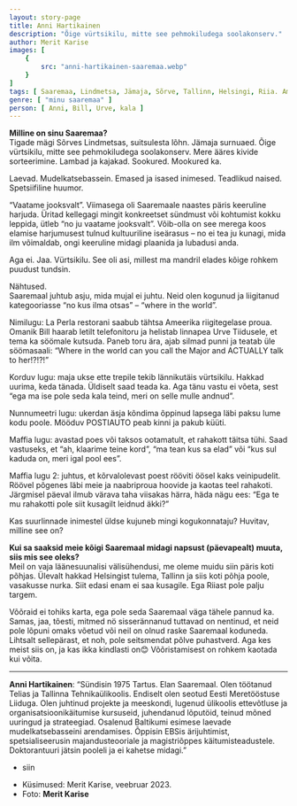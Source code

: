```yaml
---
layout: story-page
title: Anni Hartikainen
description: "Õige vürtsikilu, mitte see pehmokiludega soolakonserv."
author: Merit Karise
images: [
    {
        src: "anni-hartikainen-saaremaa.webp"
    }
]
tags: [ Saaremaa, Lindmetsa, Jämaja, Sõrve, Tallinn, Helsingi, Riia. Ameerika]
genre: [ "minu saaremaa" ]
person: [ Anni, Bill, Urve, kala ]
---
```


<!-- # {{$doc.title}} -->

**Milline on sinu Saaremaa?** \
Tigade mägi Sõrves Lindmetsas, suitsulesta lõhn. Jämaja surnuaed. Õige vürtsikilu, mitte see pehmokiludega soolakonserv. Mere ääres kivide sorteerimine. Lambad ja kajakad. Sookured. Mookured ka.

Laevad. Mudelkatsebassein. Emased ja isased inimesed. Teadlikud naised. Spetsiifiline huumor.

“Vaatame jooksvalt”. Viimasega oli Saaremaale naastes päris keeruline harjuda. Üritad kellegagi mingit konkreetset sündmust või kohtumist kokku leppida, ütleb “no ju vaatame jooksvalt”. Võib-olla on see merega koos elamise harjumusest tulnud kultuuriline iseärasus – no ei tea ju kunagi, mida ilm võimaldab, ongi keeruline midagi plaanida ja lubadusi anda.

Aga ei. Jaa. Vürtsikilu. See oli asi, millest ma mandril elades kõige rohkem puudust tundsin.

Nähtused. \
Saaremaal juhtub asju, mida mujal ei juhtu. Neid olen kogunud ja liigitanud kategooriasse “no kus ilma otsas” – “where in the world”.

Nimilugu: La Perla restorani saabub tähtsa Ameerika riigitegelase proua. Omanik Bill haarab letilt telefonitoru ja helistab linnapea Urve Tiidusele, et tema ka söömale kutsuda. Paneb toru ära, ajab silmad punni ja teatab üle söömasaali: “Where in the world can you call the Major and ACTUALLY talk to her!?!?!”

Korduv lugu: maja ukse ette trepile tekib lännikutäis vürtsikilu. Hakkad uurima, keda tänada. Üldiselt saad teada ka. Aga tänu vastu ei võeta, sest “ega ma ise pole seda kala teind, meri on selle mulle andnud”.

Nunnumeetri lugu: ukerdan äsja kõndima õppinud lapsega läbi paksu lume kodu poole. Mööduv POSTIAUTO peab kinni ja pakub küüti.

Maffia lugu: avastad poes või taksos ootamatult, et rahakott täitsa tühi. Saad vastuseks, et “ah, klaarime teine kord”, “ma tean kus sa elad” või “kus sul kaduda on, meri igal pool ees”.

Maffia lugu 2: juhtus, et kõrvalolevast poest rööviti öösel kaks veinipudelit. Röövel põgenes läbi meie ja naabriproua hoovide ja kaotas teel rahakoti. Järgmisel päeval ilmub värava taha viisakas härra, häda nägu ees: “Ega te mu rahakotti pole siit kusagilt leidnud äkki?”

Kas suurlinnade inimestel üldse kujuneb mingi kogukonnataju? Huvitav, milline see on?

**Kui sa saaksid meie kõigi Saaremaal midagi napsust (päevapealt) muuta, siis mis see oleks?** \
Meil on vaja läänesuunalisi välisühendusi, me oleme muidu siin päris koti põhjas. Ülevalt hakkad Helsingist tulema, Tallinn ja siis koti põhja poole, vasakusse nurka. Siit edasi enam ei saa kusagile. Ega Riiast pole palju targem.

Võõraid ei tohiks karta, ega pole seda Saaremaal väga tähele pannud ka. Samas, jaa, tõesti, mitmed nö sisserännanud tuttavad on nentinud, et neid pole lõpuni omaks võetud või neil on olnud raske Saaremaal koduneda. Lihtsalt sellepärast, et noh, pole seitsmendat põlve puhastverd.  Aga kes meist siis on, ja kas ikka kindlasti on😊 Võõristamisest on rohkem kaotada kui võita.

* * *

**Anni Hartikainen**: “Sündisin 1975 Tartus. Elan Saaremaal. Olen töötanud Telias ja Tallinna Tehnikaülikoolis. Endiselt olen seotud Eesti Meretööstuse Liiduga. Olen juhtinud projekte ja meeskondi, lugenud ülikoolis ettevõtluse ja organisatsioonikäitumise kursuseid, juhendanud lõputöid, teinud mõned uuringud ja strateegiad. Osalenud Baltikumi esimese laevade mudelkatsebasseini arendamises. Õppisin EBSis ärijuhtimist, spetsialiseerusin majandusteooriale ja magistriõppes käitumisteadustele. Doktorantuuri jätsin pooleli ja ei kahetse midagi.”


<story-author :author="author"></story-author>

<details-wrapper summary="Mis mõtted tekkisid?">

- siin

</details-wrapper>

<details-wrapper summary="Allikad" class="text-sm" icon="icon-park-outline:document-folder">

- Küsimused: Merit Karise, veebruar 2023.
- Foto: **Merit Karise**

</details-wrapper>
